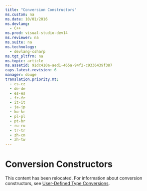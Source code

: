 ```yaml
---
title: "Conversion Constructors"
ms.custom: na
ms.date: 10/01/2016
ms.devlang: 
  - C++
ms.prod: visual-studio-dev14
ms.reviewer: na
ms.suite: na
ms.technology: 
  - devlang-csharp
ms.tgt_pltfrm: na
ms.topic: article
ms.assetid: 91dc410a-aed1-465a-94f2-c9336439f387
caps.latest.revision: 6
manager: douge
translation.priority.mt: 
  - cs-cz
  - de-de
  - es-es
  - fr-fr
  - it-it
  - ja-jp
  - ko-kr
  - pl-pl
  - pt-br
  - ru-ru
  - tr-tr
  - zh-cn
  - zh-tw
---
```

# Conversion Constructors
This content has been relocated. For information about conversion constructors, see [User-Defined Type Conversions](../Topic/User-Defined%20Type%20Conversions%20\(C++\).md).